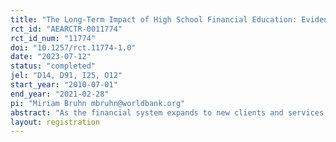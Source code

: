 ```yaml
---
title: "The Long-Term Impact of High School Financial Education: Evidence from Brazil"
rct_id: "AEARCTR-0011774"
rct_id_num: "11774"
doi: "10.1257/rct.11774-1.0"
date: "2023-07-12"
status: "completed"
jel: "D14, D91, I25, O12"
start_year: "2010-07-01"
end_year: "2021-02-28"
pi: "Miriam Bruhn mbruhn@worldbank.org"
abstract: "As the financial system expands to new clients and services, countries are promoting financial education, with unknown long-run returns. In 2011, we studied the short-run impact of a comprehensive financial education program through a randomized controlled trial with 892 high schools in Brazil. This paper uses administrative data for 16,000 students over the next nine years to measure the program’s long-term impact. We find that treatment students are less likely to borrow from expensive sources or to make delayed loan repayments than control students. The program also caused students to shift from formal jobs to microenterprise ownership."
layout: registration
---
```


